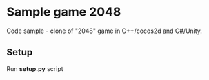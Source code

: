 # Sample game 2048

Code sample - clone of "2048" game in C++/cocos2d and C#/Unity.

## Setup

Run **setup.py** script
